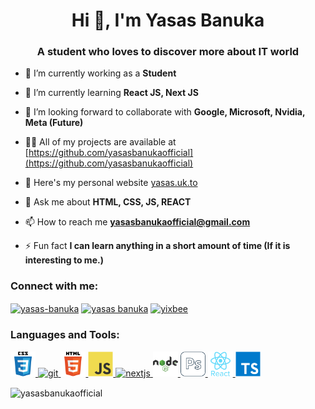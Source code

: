 <h1 align="center">Hi 👋, I'm Yasas Banuka</h1>
<h3 align="center">A student who loves to discover more about IT world</h3>

- 🔭 I’m currently working as a **Student**

- 🌱 I’m currently learning **React JS, Next JS**

- 👯 I’m looking forward to collaborate with **Google, Microsoft, Nvidia, Meta (Future)**

- 👨‍💻 All of my projects are available at [https://github.com/yasasbanukaofficial](https://github.com/yasasbanukaofficial)

- 📝 Here's my personal website [yasas.uk.to](yasas.uk.to)

- 💬 Ask me about **HTML, CSS, JS, REACT**

- 📫 How to reach me **yasasbanukaofficial@gmail.com**

- ⚡ Fun fact **I can learn anything in a short amount of time (If it is interesting to me.)**

<h3 align="left">Connect with me:</h3>
<p align="left">
<a href="https://codepen.io/yasas-banuka" target="blank"><img align="center" src="https://raw.githubusercontent.com/rahuldkjain/github-profile-readme-generator/master/src/images/icons/Social/codepen.svg" alt="yasas-banuka" height="30" width="40" /></a>
<a href="https://dev.to/yasas banuka" target="blank"><img align="center" src="https://raw.githubusercontent.com/rahuldkjain/github-profile-readme-generator/master/src/images/icons/Social/devto.svg" alt="yasas banuka" height="30" width="40" /></a>
<a href="https://instagram.com/yixbee" target="blank"><img align="center" src="https://raw.githubusercontent.com/rahuldkjain/github-profile-readme-generator/master/src/images/icons/Social/instagram.svg" alt="yixbee" height="30" width="40" /></a>
</p>

<h3 align="left">Languages and Tools:</h3>
<p align="left"> <a href="https://www.w3schools.com/css/" target="_blank" rel="noreferrer"> <img src="https://raw.githubusercontent.com/devicons/devicon/master/icons/css3/css3-original-wordmark.svg" alt="css3" width="40" height="40"/> </a> <a href="https://git-scm.com/" target="_blank" rel="noreferrer"> <img src="https://www.vectorlogo.zone/logos/git-scm/git-scm-icon.svg" alt="git" width="40" height="40"/> </a> <a href="https://www.w3.org/html/" target="_blank" rel="noreferrer"> <img src="https://raw.githubusercontent.com/devicons/devicon/master/icons/html5/html5-original-wordmark.svg" alt="html5" width="40" height="40"/> </a> <a href="https://developer.mozilla.org/en-US/docs/Web/JavaScript" target="_blank" rel="noreferrer"> <img src="https://raw.githubusercontent.com/devicons/devicon/master/icons/javascript/javascript-original.svg" alt="javascript" width="40" height="40"/> </a> <a href="https://nextjs.org/" target="_blank" rel="noreferrer"> <img src="https://cdn.worldvectorlogo.com/logos/nextjs-2.svg" alt="nextjs" width="40" height="40"/> </a> <a href="https://nodejs.org" target="_blank" rel="noreferrer"> <img src="https://raw.githubusercontent.com/devicons/devicon/master/icons/nodejs/nodejs-original-wordmark.svg" alt="nodejs" width="40" height="40"/> </a> <a href="https://www.photoshop.com/en" target="_blank" rel="noreferrer"> <img src="https://raw.githubusercontent.com/devicons/devicon/master/icons/photoshop/photoshop-line.svg" alt="photoshop" width="40" height="40"/> </a> <a href="https://reactjs.org/" target="_blank" rel="noreferrer"> <img src="https://raw.githubusercontent.com/devicons/devicon/master/icons/react/react-original-wordmark.svg" alt="react" width="40" height="40"/> </a> <a href="https://www.typescriptlang.org/" target="_blank" rel="noreferrer"> <img src="https://raw.githubusercontent.com/devicons/devicon/master/icons/typescript/typescript-original.svg" alt="typescript" width="40" height="40"/> </a> </p>

<p><img align="center" src="https://github-readme-stats.vercel.app/api/top-langs?username=yasasbanukaofficial&show_icons=true&locale=en&layout=compact" alt="yasasbanukaofficial" /></p>
